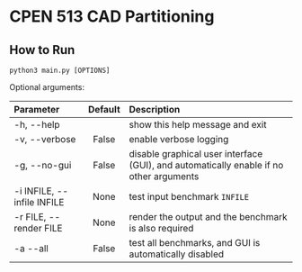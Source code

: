 # CPEN 513 CAD Partitioning

## How to Run

`python3 main.py [OPTIONS]`

Optional arguments:

| Parameter                  | Default       | Description                         |	
| :------------------------- |:-------------:| :---------------------------------- |
| -h, --help                 |               | show this help message and exit     
| -v, --verbose              | False         | enable verbose logging              
| -g, --no-gui               | False         | disable graphical user interface (GUI), and automatically enable if no other arguments
| -i INFILE, --infile INFILE | None          | test input benchmark `INFILE` 
| -r FILE, --render FILE     | None          | render the output and the benchmark is also required
| -a --all                   | False         | test all benchmarks, and GUI is automatically disabled      
